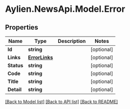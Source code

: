 # Aylien.NewsApi.Model.Error
## Properties

Name | Type | Description | Notes
------------ | ------------- | ------------- | -------------
**Id** | **string** |  | [optional] 
**Links** | [**ErrorLinks**](ErrorLinks.md) |  | [optional] 
**Status** | **string** |  | [optional] 
**Code** | **string** |  | [optional] 
**Title** | **string** |  | [optional] 
**Detail** | **string** |  | [optional] 

[[Back to Model list]](../README.md#documentation-for-models) [[Back to API list]](../README.md#documentation-for-api-endpoints) [[Back to README]](../README.md)

